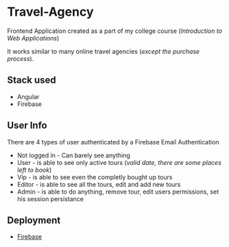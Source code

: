 # Travel-Agency

Frontend Application created as a part of my college course (*Introduction to Web Applications*)

It works similar to many online travel agencies (*except the purchase process*).

## Stack used

* Angular
* Firebase

## User Info

There are 4 types of user authenticated by a Firebase Email Authentication

* Not logged in - Can barely see anything
* User - is able to see only active tours (*valid date, there are some places left to book*)
* Vip - is able to see even the completly bought up tours
* Editor - is able to see all the tours, edit and add new tours
* Admin - is able to do anything, remove tour, edit users permissions, set his session persistance

## Deployment

* [Firebase](https://project-1-14727.web.app/tours)
